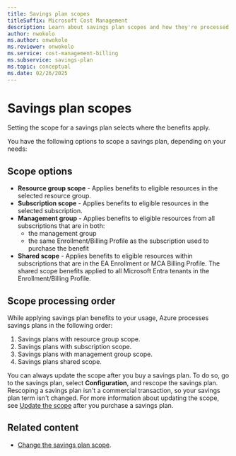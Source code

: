 ```yaml
---
title: Savings plan scopes
titleSuffix: Microsoft Cost Management
description: Learn about savings plan scopes and how they're processed.
author: nwokolo
ms.author: onwokolo
ms.reviewer: onwokolo
ms.service: cost-management-billing
ms.subservice: savings-plan
ms.topic: conceptual
ms.date: 02/26/2025
---
```


# Savings plan scopes

Setting the scope for a savings plan selects where the benefits apply.

You have the following options to scope a savings plan, depending on your needs:

## Scope options

- **Resource group scope** - Applies benefits to eligible resources in the selected resource group.
- **Subscription scope** - Applies benefits to eligible resources in the selected subscription.
- **Management group** - Applies benefits to eligible resources from all subscriptions that are in both:
  - the management group
  - the same Enrollment/Billing Profile as the subscription used to purchase the benefit
- **Shared scope** - Applies benefits to eligible resources within subscriptions that are in the EA Enrollment or MCA Billing Profile. The shared scope benefits applied to all Microsoft Entra tenants in the Enrollment/Billing Profile.

## Scope processing order
While applying savings plan benefits to your usage, Azure processes savings plans in the following order:
1. Savings plans with resource group scope.
2. Savings plans with subscription scope.
3. Savings plans with management group scope.
4. Savings plans shared scope.

You can always update the scope after you buy a savings plan. To do so, go to the savings plan, select **Configuration**, and rescope the savings plan. Rescoping a savings plan isn't a commercial transaction, so your savings plan term isn't changed. For more information about updating the scope, see [Update the scope](manage-savings-plan.md#change-the-savings-plan-scope) after you purchase a savings plan.

## Related content

- [Change the savings plan scope](manage-savings-plan.md#change-the-savings-plan-scope).
